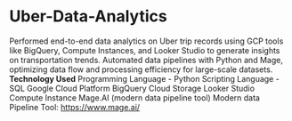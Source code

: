 # Uber-Data-Analytics
Performed end-to-end data analytics on Uber trip records using GCP tools like BigQuery, Compute Instances, and Looker Studio to generate insights on transportation trends. Automated data pipelines with Python and Mage, optimizing data flow and processing efficiency for large-scale datasets.
**Technology Used**
Programming Language - Python
Scripting Language - SQL
Google Cloud Platform
BigQuery
Cloud Storage
Looker Studio
Compute Instance
Mage.AI (modern data pipeline tool)
Modern data Pipeline Tool: https://www.mage.ai/

